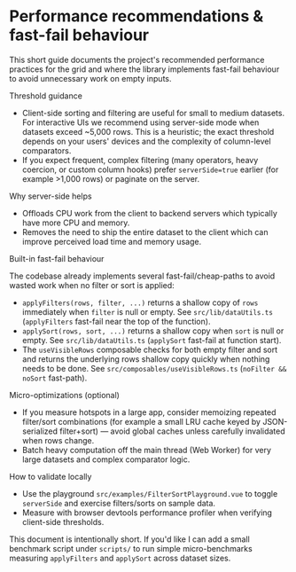 # Performance recommendations & fast-fail behaviour

This short guide documents the project's recommended performance practices for the grid and where the library implements fast-fail behaviour to avoid unnecessary work on empty inputs.

Threshold guidance

- Client-side sorting and filtering are useful for small to medium datasets. For interactive UIs we recommend using server-side mode when datasets exceed ~5,000 rows. This is a heuristic; the exact threshold depends on your users' devices and the complexity of column-level comparators.
- If you expect frequent, complex filtering (many operators, heavy coercion, or custom column hooks) prefer `serverSide=true` earlier (for example >1,000 rows) or paginate on the server.

Why server-side helps

- Offloads CPU work from the client to backend servers which typically have more CPU and memory.
- Removes the need to ship the entire dataset to the client which can improve perceived load time and memory usage.

Built-in fast-fail behaviour

The codebase already implements several fast-fail/cheap-paths to avoid wasted work when no filter or sort is applied:

- `applyFilters(rows, filter, ...)` returns a shallow copy of `rows` immediately when `filter` is null or empty. See `src/lib/dataUtils.ts` (`applyFilters` fast-fail near the top of the function).
- `applySort(rows, sort, ...)` returns a shallow copy when `sort` is null or empty. See `src/lib/dataUtils.ts` (`applySort` fast-fail at function start).
- The `useVisibleRows` composable checks for both empty filter and sort and returns the underlying rows shallow copy quickly when nothing needs to be done. See `src/composables/useVisibleRows.ts` (`noFilter && noSort` fast-path).

Micro-optimizations (optional)

- If you measure hotspots in a large app, consider memoizing repeated filter/sort combinations (for example a small LRU cache keyed by JSON-serialized filter+sort) — avoid global caches unless carefully invalidated when rows change.
- Batch heavy computation off the main thread (Web Worker) for very large datasets and complex comparator logic.

How to validate locally

- Use the playground `src/examples/FilterSortPlayground.vue` to toggle `serverSide` and exercise filters/sorts on sample data.
- Measure with browser devtools performance profiler when verifying client-side thresholds.

This document is intentionally short. If you'd like I can add a small benchmark script under `scripts/` to run simple micro-benchmarks measuring `applyFilters` and `applySort` across dataset sizes.
